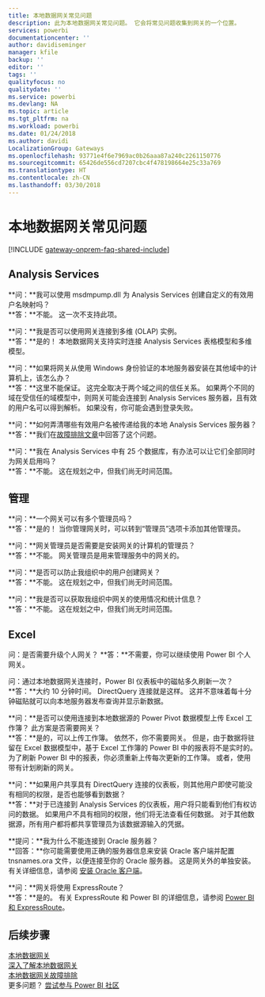 ```yaml
---
title: 本地数据网关常见问题
description: 此为本地数据网关常见问题。 它会将常见问题收集到网关的一个位置。
services: powerbi
documentationcenter: ''
author: davidiseminger
manager: kfile
backup: ''
editor: ''
tags: ''
qualityfocus: no
qualitydate: ''
ms.service: powerbi
ms.devlang: NA
ms.topic: article
ms.tgt_pltfrm: na
ms.workload: powerbi
ms.date: 01/24/2018
ms.author: davidi
LocalizationGroup: Gateways
ms.openlocfilehash: 93771e4f6e7969ac0b26aaa87a240c2261150776
ms.sourcegitcommit: 65426de556cd7207cbc4f478198664e25c33a769
ms.translationtype: HT
ms.contentlocale: zh-CN
ms.lasthandoff: 03/30/2018
---
```

# <a name="on-premises-data-gateway-faq"></a>本地数据网关常见问题
<!-- Shared FAQ shared Include -->
[!INCLUDE [gateway-onprem-faq-shared-include](./includes/gateway-onprem-faq-shared-include.md)]

## <a name="analysis-services"></a>Analysis Services
**问：**我可以使用 msdmpump.dll 为 Analysis Services 创建自定义的有效用户名映射吗？  
**答：**不能。 这一次不支持此项。

**问：**我是否可以使用网关连接到多维 (OLAP) 实例。  
**答：**是的！ 本地数据网关支持实时连接 Analysis Services 表格模型和多维模型。

**问：**如果将网关从使用 Windows 身份验证的本地服务器安装在其他域中的计算机上，该怎么办？  
**答：**这里不能保证。 这完全取决于两个域之间的信任关系。 如果两个不同的域在受信任的域模型中，则网关可能会连接到 Analysis Services 服务器，且有效的用户名可以得到解析。 如果没有，你可能会遇到登录失败。

**问：**如何弄清哪些有效用户名被传递给我的本地 Analysis Services 服务器？  
**答：**我们在[故障排除文章](service-gateway-onprem-tshoot.md)中回答了这个问题。

**问：**我在 Analysis Services 中有 25 个数据库，有办法可以让它们全部同时为网关启用吗？  
**答：**不能。 这在规划之中，但我们尚无时间范围。

## <a name="administration"></a>管理
**问：**一个网关可以有多个管理员吗？  
**答：**是的！ 当你管理网关时，可以转到“管理员”选项卡添加其他管理员。

**问：**网关管理员是否需要是安装网关的计算机的管理员？  
**答：**不能。 网关管理员是用来管理服务中的网关的。

**问：**是否可以防止我组织中的用户创建网关？  
**答：**不能。 这在规划之中，但我们尚无时间范围。

**问：**我是否可以获取我组织中网关的使用情况和统计信息？  
**答：**不能。 这在规划之中，但我们尚无时间范围。

## <a name="power-bi"></a>Excel
问：是否需要升级个人网关？
**答：**不需要，你可以继续使用 Power BI 个人网关。

问：通过本地数据网关连接时，Power BI 仪表板中的磁帖多久刷新一次？  
**答：**大约 10 分钟时间。 DirectQuery 连接就是这样。 这并不意味着每十分钟磁贴就可以向本地服务器发布查询并显示新数据。

**问：**是否可以使用连接到本地数据源的 Power Pivot 数据模型上传 Excel 工作簿？ 此方案是否需要网关？  
**答：**是的，可以上传工作簿。 依然不，你不需要网关。 但是，由于数据将驻留在 Excel 数据模型中，基于 Excel 工作簿的 Power BI 中的报表将不是实时的。 为了刷新 Power BI 中的报表，你必须重新上传每次更新的工作簿。 或者，使用带有计划刷新的网关。

**问：**如果用户共享具有 DirectQuery 连接的仪表板，则其他用户即使可能没有相同的权限，是否也能够看到数据？  
**答：**对于已连接到 Analysis Services 的仪表板，用户将只能看到他们有权访问的数据。 如果用户不具有相同的权限，他们将无法查看任何数据。 对于其他数据源，所有用户都将都共享管理员为该数据源输入的凭据。

**提问：**我为什么不能连接到 Oracle 服务器？  
**回答：**你可能需要使用正确的服务器信息来安装 Oracle 客户端并配置 tnsnames.ora 文件，以便连接至你的 Oracle 服务器。 这是网关外的单独安装。 有关详细信息，请参阅 [安装 Oracle 客户端](service-gateway-onprem-manage-oracle.md#installing-the-oracle-client)。

**问：**网关将使用 ExpressRoute？  
**答：**是的。 有关 ExpressRoute 和 Power BI 的详细信息，请参阅 [Power BI 和 ExpressRoute](service-admin-power-bi-expressroute.md)。

## <a name="next-steps"></a>后续步骤
[本地数据网关](service-gateway-onprem.md)  
[深入了解本地数据网关](service-gateway-onprem-indepth.md)  
[本地数据网关故障排除](service-gateway-onprem-tshoot.md)  
更多问题？ [尝试参与 Power BI 社区](http://community.powerbi.com/)

